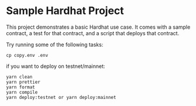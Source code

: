 # Sample Hardhat Project

This project demonstrates a basic Hardhat use case. It comes with a sample contract, a test for that contract, and a script that deploys that contract.

Try running some of the following tasks:

```shell
cp copy.env .env

```

if you want to deploy on testnet/mainnet:

```shell
yarn clean
yarn prettier
yarn format
yarn compile
yarn deploy:testnet or yarn deploy:mainnet
```
